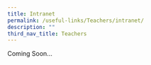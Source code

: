 ```yaml
---
title: Intranet
permalink: /useful-links/Teachers/intranet/
description: ""
third_nav_title: Teachers
---
```

Coming Soon...